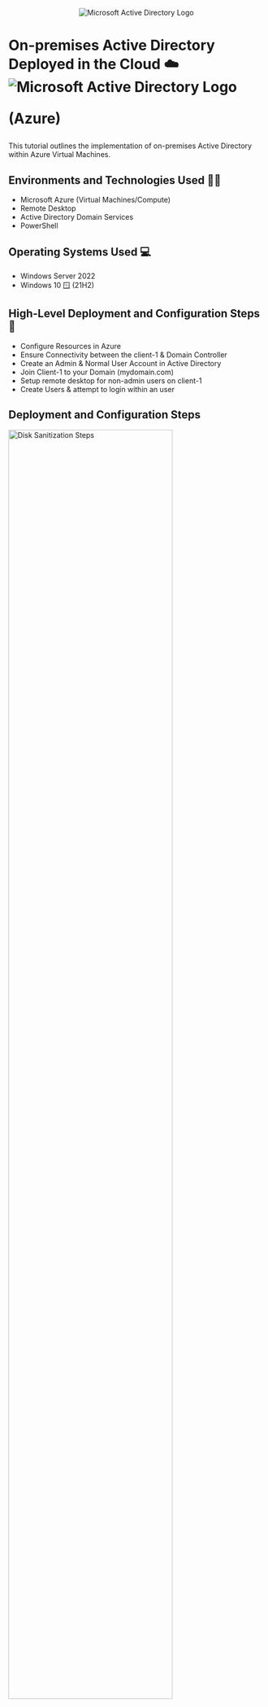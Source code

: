 <p align="center">
<img src="https://user-images.githubusercontent.com/123595654/219353683-95266159-08a0-4165-a5ed-cb9487a0670a.gif" alt="Microsoft Active Directory Logo"/>
</p>

<h1>On-premises Active Directory Deployed in the Cloud ☁️  

<img src="https://user-images.githubusercontent.com/123595654/219356229-2859fb38-37ec-4593-9705-9cd05bcc8a53.gif" alt="Microsoft Active Directory Logo"/>
</p>

(Azure)</h1>
This tutorial outlines the implementation of on-premises Active Directory within Azure Virtual Machines.<br />


<h2>Environments and Technologies Used 🧑‍💻</h2>

- Microsoft Azure (Virtual Machines/Compute)
- Remote Desktop
- Active Directory Domain Services
- PowerShell

<h2>Operating Systems Used  💻 </h2>

- Windows Server 2022
- Windows 10 🪟 (21H2)

<h2>High-Level Deployment and Configuration Steps 📝</h2>

- Configure Resources in Azure 
- Ensure Connectivity between the client-1 & Domain Controller 
- Create an Admin & Normal User Account in Active Directory 
- Join Client-1 to your Domain (mydomain.com)
- Setup remote desktop for non-admin users on client-1
- Create Users & attempt to login within an user 

<h2>Deployment and Configuration Steps</h2>

<p>
<img src="https://i.imgur.com/yyQUwSx.png" height="80%" width="80%" alt="Disk Sanitization Steps"/>
</p>
<p>
Configure Resources in Azure 

- Create two VMs inside of Azure, One named the Domain Controller or (DC-1) operating on (Windows Server 2022) & the other virtual machine named, “Client-1” operating on (Windows 10). 

- By doing this, first create a resource group. Scroll upwards to the, "create resource group" tab or simply type it in the search bar. Once created, name the resource group, review it, and finalize it. When done scroll to, "create a virtual machine." Next, create the virtual machine and name it, "DC-1." Click the, "Plus" (+) button under, "Virtual machines" and fill out any information regarding the VM. Make sure the VM has the same region created with the resource group. Afterwards, create a login and password for the VM to further access that VM on a Remote Desktop. Once done, review and finalize the VM. Subsequently, repeat the process above and create another VM named, "Client-1." All VMs & resource groups should be under the same region and have the same defaulted vnet in their configurations. 

<img src="https://i.imgur.com/mVEFFjn.png" height="80%" width="80%" alt="Disk Sanitization Steps"/>

Set Domain Controller's NIC Private IP address from dynamic to static. 

- By doing this, type in virtual machines in the search bar and click on the domain controller VM. Scroll to networking on the left column & click it. Once it opens, press on the blue highlighted link next to the, "Network interface." Scroll to the left column under, "settings" and hit the, "IP configurations" tab. When it opens, scroll down and click the selected name of the IP. As soon as it opens, change the assignment from, "Dynamic" to "static" and press the save logo on top. 
</p>
<br />

<p>
<img src="https://i.imgur.com/7zCkC0T.png" height="80%" width="80%" alt="Disk Sanitization Steps"/>
</p>
<p>
Ensure Connectivity between the client-1 & Domain Controller

- Login to Client-1 with Remote Desktop and ping DC-1’s private IP address with ping -t <ip address> (perpetual ping)

- By doing this, get the public IP address from Client-1, copy and paste the IP address into the remote desktop application, and sign in. Do the same process for DC-1. Once logged into both remote desktops, navigate back to azure and copy the private IP address for DC-1. Once DC-1’s private IP address is copied, log into client-1’s remote desktop and open the command prompt. Once opened, ping the domain controller's private IP, resulting in (Ping -t (DC-1 PRIVATE IP)). After you press enter, you should receive a time-out message. This, “Time-out” message is due to the Domain controller's firewalls blocking the “ICMP” traffic. 


<img src="https://i.imgur.com/JfuKIrc.png" height="80%" width="80%" alt="Disk Sanitization Steps"/>

- Login to the Domain Controller and enable ICMPv4 on the local windows Firewall
 
- We will go to the Domain controller's public IP address and copy it. Once copied, go into the remote desktop and log in with your credentials. Once you are signed in to DC-1’s desktop, click the windows icon at the bottom left or the start button and search wf.msc (Windows Defender Firewall). Once searched, open it and head to “inbound rules” located in the left column. Scan and find the category that falls under the protocol column. When you find the column scroll down until you locate ICMPv4. Verify it instates the name, “Core Networking Diagnostics-ICMP Echo Request”. After you locate it, enable both rows of “ICMP Echo Requests”. 


<img src="https://i.imgur.com/gJoKozF.png" height="80%" width="80%" alt="Disk Sanitization Steps"/>

Check back at Client-1's Remote Desk Top to see the ping succeed

- Once both of the “Core Network Diagnostics-ICMP Echo Requests” are enabled, check Client-1’s command prompt. The Domain controller's or (DC-1’s) reply sequence has ceased to timed out and has allowed the ICMP traffic to come through the firewalls. 

- Type in control C to stop the (Ping -t) from continuing. In conclusion, now that DC-1’s firewalls are allowing the ICMP traffic to proceed, there can be communication between Client-1 and the domain controller. 

</p>
<br />

<p>
<img src="https://i.imgur.com/6TF60Bj.png" height="80%" width="80%" alt="Disk Sanitization Steps"/>
</p>
<p>
Create an Admin & Normal User Account in Active Directory 

- Open the Active Directory Users and Computers console. You can do this by clicking on the Start button, selecting Administrative Tools, and then selecting Active Directory Users and Computers.

- Navigate to the container where you want to create the user accounts. This is typically the Users container in the domain.

- Right-click on the container and select New -> User. This will open the New Object - User wizard.

- In the first screen of the wizard, enter the user's first name, last name, and username. You can also enter a display name, which is what will appear in the Global Address List.

- In the second screen of the wizard, enter and confirm a password for the user.
In the third screen of the wizard, select the user's group membership. For an admin account, you will want to add the user to the Domain Admins group. For a normal user account, you can add the user to any appropriate groups based on their role.
 
- Click Next to review your selections, and then click Finish to create the user account. Once you've created the user accounts, you can set additional properties and configure any necessary permissions for the accounts. It's also important to regularly review user accounts and adjust their group membership and permissions as needed to maintain security and compliance.
</p>
<br />


<p>
<img src="https://i.imgur.com/zRuXEB2.png" height="80%" width="80%" alt="Disk Sanitization Steps"/>
</p>
<p>
Join Client-1 to your Domain (mydomain.com)

- To join a client computer to a domain (in this example, "mydomain.com"), follow these steps:

- Log in to the client computer (Client-1) using an administrator account.

- Open the Control Panel and navigate to System and Security -> System.
 
- Click on "Change settings" next to "Computer name, domain, and workgroup settings".

- Click "Change" next to "To rename this computer or change its domain or workgroup".

- Select the "Domain" option and enter the name of your domain (in this example, "mydomain.com"). Click "OK".

- Enter the credentials of a user account with permission to join a computer to the domain. This is typically a domain administrator account.

- Click "OK" to confirm the domain change and restart the computer when prompted.

- After the computer restarts, log in using an account from the domain (in this example, "mydomain.com").

Once the client computer (Client-1) is joined to the domain, you can configure various domain policies, manage user accounts and permissions, and perform other domain-related tasks from the domain controller or other administrative workstations. It's important to ensure that the client computer is properly secured and updated with the latest patches and antivirus software before joining it to the domain to minimize security risks.
</p>
<br />


<p>
<img src="https://i.imgur.com/oUHjORp.png" height="80%" width="80%" alt="Disk Sanitization Steps"/>
</p>
<p>
Setup Remote Desktop for non-admin users on client-1

- To set up Remote Desktop for non-admin users on Client-1, follow these steps:

- Log in to Client-1 using an administrator account.

- Open the Control Panel and navigate to System and Security -> System.

- Click on "Remote settings" on the left-hand side of the screen.

- In the "Remote" tab, select "Allow remote connections to this computer" and choose the appropriate option for your network security.

- Click on "Select Users".

- Click on "Add" to add a new user account.

- Type the name of the non-admin user you want to grant remote access to and click "OK".

- Choose the appropriate option for the user's remote access permissions, either "Full Control" or "Remote Desktop Users".

- Click "OK" to confirm the user's remote access permissions.

- Close the Remote Desktop settings and log out of the administrator account.

After completing these steps, the non-admin user should be able to connect to Client-1 via Remote Desktop using their own credentials. Note that the non-admin user may need to install the Remote Desktop client software on their own computer if it's not already installed. Additionally, it's important to ensure that the non-admin user's account is properly secured and has the necessary permissions to perform remote tasks on Client-1 to minimize security risks.
</p>
<br />

<p>
<img src="https://i.imgur.com/wEWGPad.png" height="80%" width="80%" alt="Disk Sanitization Steps"/>
</p>
<p>
Create additional Users & attempt to log into Client-1 with one of the users 

- To create additional users and attempt to log into Client-1 with one of the users, follow these steps:

- Log in to Client-1 using an administrator account.

- Open the Control Panel and navigate to User Accounts -> Manage another account.

- Click on "Add a new user in PC settings".

- Enter the new user's email address or phone number and click "Next".

Choose whether to create a Microsoft account or a local account for the new user. If you choose to create a Microsoft account, the user will need to sign up for a Microsoft account if they don't already have one. If you choose to create a local account, you will need to set a username and password for the user.

- Click "Finish" to create the new user account.

- To log in to Client-1 with the new user account, log out of the administrator account and click on the "Other user" button on the login screen.

- Enter the username and password for the new user account and click "Sign in".

- If the login is successful, the new user account should be able to access the desktop and applications on Client-1.

Repeat steps 3-6 to create additional users as needed. It's important to ensure that each user account is properly secured and has the appropriate permissions to access the resources they need on Client-1.
</p>
<br />
